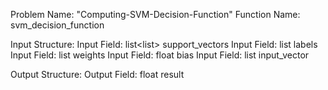Problem Name: "Computing-SVM-Decision-Function"
Function Name: svm_decision_function

Input Structure:
Input Field: list<list<float>> support_vectors
Input Field: list<int> labels
Input Field: list<float> weights
Input Field: float bias
Input Field: list<float> input_vector

Output Structure:
Output Field: float result